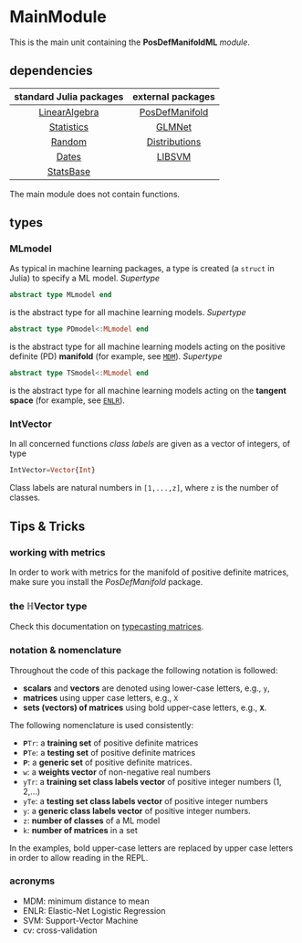 # MainModule

This is the main unit containing the **PosDefManifoldML** *module*.

## dependencies

| standard Julia packages |     external packages    |
|:-----------------------:|:-----------------------:|
| [LinearAlgebra](https://bit.ly/2W5Wq8W) |  [PosDefManifold](https://github.com/Marco-Congedo/PosDefManifold.jl)|
| [Statistics](https://bit.ly/2Oem3li) |  [GLMNet](https://github.com/JuliaStats/GLMNet.jl)|
| [Random](https://github.com/JuliaStdlibs/Random.jl) | [Distributions](https://github.com/JuliaStats/Distributions.jl)|
| [Dates](https://github.com/JuliaStdlibs/Dates.jl)| [LIBSVM](https://github.com/mpastell/LIBSVM.jl)|
| [StatsBase](https://github.com/JuliaStats/StatsBase.jl) |  |

The main module does not contain functions.

## types

### MLmodel

As typical in machine learning packages, a type is created (a `struct` in Julia) to specify a ML model. *Supertype*

```julia
abstract type MLmodel end
```

is the abstract type for all machine learning
models. *Supertype*

```julia
abstract type PDmodel<:MLmodel end
```

is the abstract type for all machine learning
models acting on the positive definite (PD) **manifold** (for example, see [`MDM`](@ref)). *Supertype*

```julia
abstract type TSmodel<:MLmodel end
```

is the abstract type for all machine learning
models acting on the **tangent space** (for example, see [`ENLR`](@ref)).

### IntVector

In all concerned functions *class labels* are given as a vector of integers,
of type

```julia
IntVector=Vector{Int}
```

Class labels are natural numbers in ``[1,...,z]``, where ``z`` is the number
of classes.

## Tips & Tricks

### working with metrics

In order to work with metrics for the manifold of positive definite matrices, make sure you install the *PosDefManifold* package.

### the ℍVector type

Check this documentation on [typecasting matrices](https://marco-congedo.github.io/PosDefManifold.jl/dev/MainModule/#typecasting-matrices-1).

### notation & nomenclature

Throughout the code of this package the following
notation is followed:

- **scalars** and **vectors** are denoted using lower-case letters, e.g., `y`,
- **matrices** using upper case letters, e.g., `X`
- **sets (vectors) of matrices** using bold upper-case letters, e.g., `𝐗`.

The following nomenclature is used consistently:

- `𝐏Tr`: a **training set** of positive definite matrices
- `𝐏Te`: a **testing set** of positive definite matrices
- `𝐏`: a **generic set** of positive definite matrices.
- `w`: a **weights vector** of non-negative real numbers
- `yTr`: a **training set class labels vector** of positive integer numbers (1, 2,...)
- `yTe`: a **testing set class labels vector** of positive integer numbers
- `y`: a **generic class labels vector** of positive integer numbers.
- `z`: **number of classes** of a ML model
- `k`: **number of matrices** in a set

In the examples, bold upper-case letters are replaced by
upper case letters in order to allow reading in the REPL.

### acronyms

- MDM: minimum distance to mean
- ENLR: Elastic-Net Logistic Regression
- SVM: Support-Vector Machine
- cv: cross-validation
